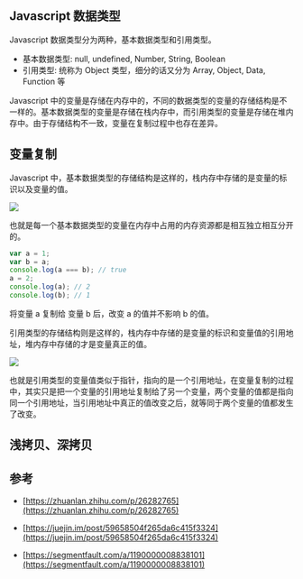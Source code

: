## Javascript 数据类型

Javascript 数据类型分为两种，基本数据类型和引用类型。

* 基本数据类型: null, undefined, Number, String, Boolean
* 引用类型: 统称为 Object 类型，细分的话又分为 Array, Object, Data, Function 等

Javascript 中的变量是存储在内存中的，不同的数据类型的变量的存储结构是不一样的。基本数据类型的变量是存储在栈内存中，而引用类型的变量是存储在堆内存中。由于存储结构不一致，变量在复制过程中也存在差异。

## 变量复制

Javascript 中，基本数据类型的存储结构是这样的，栈内存中存储的是变量的标识以及变量的值。

![](https://user-images.githubusercontent.com/20440496/41768504-fddd521a-763e-11e8-92ec-d41292a2df47.png)

也就是每一个基本数据类型的变量在内存中占用的内存资源都是相互独立相互分开的。
```javascript
var a = 1;
var b = a;
console.log(a === b); // true
a = 2;
console.log(a); // 2
console.log(b); // 1
```
将变量 a 复制给 变量 b 后，改变 a 的值并不影响 b 的值。

引用类型的存储结构则是这样的，栈内存中存储的是变量的标识和变量值的引用地址，堆内存中存储的才是变量真正的值。

![](https://user-images.githubusercontent.com/20440496/41770309-59d06f94-7644-11e8-84da-1fde8b819e68.png)

也就是引用类型的变量值类似于指针，指向的是一个引用地址，在变量复制的过程中，其实只是把一个变量的引用地址复制给了另一个变量，两个变量的值都是指向同一个引用地址，当引用地址中真正的值改变之后，就等同于两个变量的值都发生了改变。

## 浅拷贝、深拷贝

## 参考

* [https://zhuanlan.zhihu.com/p/26282765](https://zhuanlan.zhihu.com/p/26282765)

* [https://juejin.im/post/59658504f265da6c415f3324](https://juejin.im/post/59658504f265da6c415f3324)

* [https://segmentfault.com/a/1190000008838101](https://segmentfault.com/a/1190000008838101)